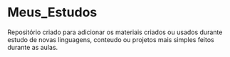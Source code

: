 # Meus_Estudos

Repositório criado para adicionar os materiais criados ou usados durante estudo de novas linguagens, conteudo ou projetos mais simples feitos durante as aulas.
